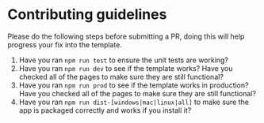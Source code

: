 # Contributing guidelines

Please do the following steps before submitting a PR, doing this will help progress your fix into the template.

1. Have you ran `npm run test` to ensure the unit tests are working?
2. Have you ran `npm run dev` to see if the template works? Have you checked all of the pages to make sure they are still functional?
3. Have you ran `npm run prod` to see if the template works in production? Have you checked all of the pages to make sure they are still functional?
4. Have you ran `npm run dist-[windows|mac|linux|all]` to make sure the app is packaged correctly and works if you install it?
